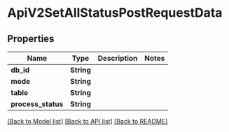 # ApiV2SetAllStatusPostRequestData

## Properties

Name | Type | Description | Notes
------------ | ------------- | ------------- | -------------
**db_id** | **String** |  | 
**mode** | **String** |  | 
**table** | **String** |  | 
**process_status** | **String** |  | 

[[Back to Model list]](../README.md#documentation-for-models) [[Back to API list]](../README.md#documentation-for-api-endpoints) [[Back to README]](../README.md)


